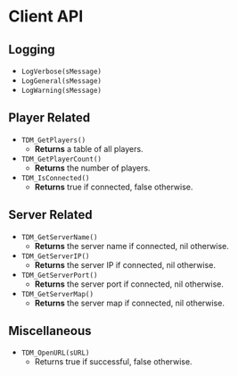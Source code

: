 # Client API

## Logging
- `LogVerbose(sMessage)`
- `LogGeneral(sMessage)`
- `LogWarning(sMessage)`

## Player Related
- `TDM_GetPlayers()`
  - **Returns** a table of all players.
- `TDM_GetPlayerCount()`
  - **Returns** the number of players.
- `TDM_IsConnected()`
  - **Returns** true if connected, false otherwise.

## Server Related
- `TDM_GetServerName()`
  - **Returns** the server name if connected, nil otherwise.
- `TDM_GetServerIP()`
  - **Returns** the server IP if connected, nil otherwise.
- `TDM_GetServerPort()`
  - **Returns** the server port if connected, nil otherwise.
- `TDM_GetServerMap()`
  - **Returns** the server map if connected, nil otherwise.

## Miscellaneous
- `TDM_OpenURL(sURL)`
  - Returns true if successful, false otherwise.